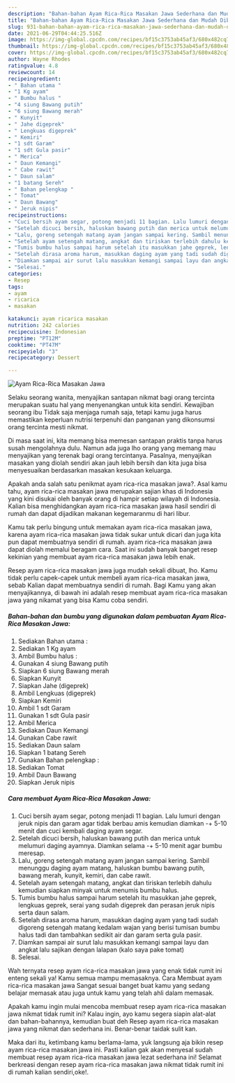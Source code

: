 ```yaml
---
description: "Bahan-bahan Ayam Rica-Rica Masakan Jawa Sederhana dan Mudah Dibuat"
title: "Bahan-bahan Ayam Rica-Rica Masakan Jawa Sederhana dan Mudah Dibuat"
slug: 931-bahan-bahan-ayam-rica-rica-masakan-jawa-sederhana-dan-mudah-dibuat
date: 2021-06-29T04:44:25.516Z
image: https://img-global.cpcdn.com/recipes/bf15c3753ab45af3/680x482cq70/ayam-rica-rica-masakan-jawa-foto-resep-utama.jpg
thumbnail: https://img-global.cpcdn.com/recipes/bf15c3753ab45af3/680x482cq70/ayam-rica-rica-masakan-jawa-foto-resep-utama.jpg
cover: https://img-global.cpcdn.com/recipes/bf15c3753ab45af3/680x482cq70/ayam-rica-rica-masakan-jawa-foto-resep-utama.jpg
author: Wayne Rhodes
ratingvalue: 4.8
reviewcount: 14
recipeingredient:
- " Bahan utama "
- "1 Kg ayam"
- " Bumbu halus "
- "4 siung Bawang putih"
- "6 siung Bawang merah"
- " Kunyit"
- " Jahe digeprek"
- " Lengkuas digeprek"
- " Kemiri"
- "1 sdt Garam"
- "1 sdt Gula pasir"
- " Merica"
- " Daun Kemangi"
- " Cabe rawit"
- " Daun salam"
- "1 batang Sereh"
- " Bahan pelengkap "
- " Tomat"
- " Daun Bawang"
- " Jeruk nipis"
recipeinstructions:
- "Cuci bersih ayam segar, potong menjadi 11 bagian. Lalu lumuri dengan jeruk nipis dan garam agar tidak berbau amis kemudian diamkan -+ 5-10 menit dan cuci kembali daging ayam segar."
- "Setelah dicuci bersih, haluskan bawang putih dan merica untuk melumuri daging ayamnya. Diamkan selama -+ 5-10 menit agar bumbu meresap."
- "Lalu, goreng setengah matang ayam jangan sampai kering. Sambil menunggu daging ayam matang, haluskan bumbu bawang putih, bawang merah, kunyit, kemiri, dan cabe rawit."
- "Setelah ayam setengah matang, angkat dan tiriskan terlebih dahulu kemudian siapkan minyak untuk menumis bumbu halus."
- "Tumis bumbu halus sampai harum setelah itu masukkan jahe geprek, lengkuas geprek, serai yang sudah digeprek dan perasan jeruk nipis serta daun salam."
- "Setelah dirasa aroma harum, masukkan daging ayam yang tadi sudah digoreng setengah matang kedalam wajan yang berisi tumisan bumbu halus tadi dan tambahkan sedikit air dan garam serta gula pasir."
- "Diamkan sampai air surut lalu masukkan kemangi sampai layu dan angkat lalu sajikan dengan lalapan (kalo saya pake tomat)"
- "Selesai."
categories:
- Resep
tags:
- ayam
- ricarica
- masakan

katakunci: ayam ricarica masakan 
nutrition: 242 calories
recipecuisine: Indonesian
preptime: "PT12M"
cooktime: "PT47M"
recipeyield: "3"
recipecategory: Dessert

---
```



![Ayam Rica-Rica Masakan Jawa](https://img-global.cpcdn.com/recipes/bf15c3753ab45af3/680x482cq70/ayam-rica-rica-masakan-jawa-foto-resep-utama.jpg)

Selaku seorang wanita, menyajikan santapan nikmat bagi orang tercinta merupakan suatu hal yang menyenangkan untuk kita sendiri. Kewajiban seorang ibu Tidak saja menjaga rumah saja, tetapi kamu juga harus memastikan keperluan nutrisi terpenuhi dan panganan yang dikonsumsi orang tercinta mesti nikmat.

Di masa  saat ini, kita memang bisa memesan santapan praktis tanpa harus susah mengolahnya dulu. Namun ada juga lho orang yang memang mau menyajikan yang terenak bagi orang tercintanya. Pasalnya, menyajikan masakan yang diolah sendiri akan jauh lebih bersih dan kita juga bisa menyesuaikan berdasarkan masakan kesukaan keluarga. 



Apakah anda salah satu penikmat ayam rica-rica masakan jawa?. Asal kamu tahu, ayam rica-rica masakan jawa merupakan sajian khas di Indonesia yang kini disukai oleh banyak orang di hampir setiap wilayah di Indonesia. Kalian bisa menghidangkan ayam rica-rica masakan jawa hasil sendiri di rumah dan dapat dijadikan makanan kegemaranmu di hari libur.

Kamu tak perlu bingung untuk memakan ayam rica-rica masakan jawa, karena ayam rica-rica masakan jawa tidak sukar untuk dicari dan juga kita pun dapat membuatnya sendiri di rumah. ayam rica-rica masakan jawa dapat diolah memalui beragam cara. Saat ini sudah banyak banget resep kekinian yang membuat ayam rica-rica masakan jawa lebih enak.

Resep ayam rica-rica masakan jawa juga mudah sekali dibuat, lho. Kamu tidak perlu capek-capek untuk membeli ayam rica-rica masakan jawa, sebab Kalian dapat membuatnya sendiri di rumah. Bagi Kamu yang akan menyajikannya, di bawah ini adalah resep membuat ayam rica-rica masakan jawa yang nikamat yang bisa Kamu coba sendiri.

<!--inarticleads1-->

##### Bahan-bahan dan bumbu yang digunakan dalam pembuatan Ayam Rica-Rica Masakan Jawa:

1. Sediakan  Bahan utama :
1. Sediakan 1 Kg ayam
1. Ambil  Bumbu halus :
1. Gunakan 4 siung Bawang putih
1. Siapkan 6 siung Bawang merah
1. Siapkan  Kunyit
1. Siapkan  Jahe (digeprek)
1. Ambil  Lengkuas (digeprek)
1. Siapkan  Kemiri
1. Ambil 1 sdt Garam
1. Gunakan 1 sdt Gula pasir
1. Ambil  Merica
1. Sediakan  Daun Kemangi
1. Gunakan  Cabe rawit
1. Sediakan  Daun salam
1. Siapkan 1 batang Sereh
1. Gunakan  Bahan pelengkap :
1. Sediakan  Tomat
1. Ambil  Daun Bawang
1. Siapkan  Jeruk nipis




<!--inarticleads2-->

##### Cara membuat Ayam Rica-Rica Masakan Jawa:

1. Cuci bersih ayam segar, potong menjadi 11 bagian. Lalu lumuri dengan jeruk nipis dan garam agar tidak berbau amis kemudian diamkan -+ 5-10 menit dan cuci kembali daging ayam segar.
1. Setelah dicuci bersih, haluskan bawang putih dan merica untuk melumuri daging ayamnya. Diamkan selama -+ 5-10 menit agar bumbu meresap.
1. Lalu, goreng setengah matang ayam jangan sampai kering. Sambil menunggu daging ayam matang, haluskan bumbu bawang putih, bawang merah, kunyit, kemiri, dan cabe rawit.
1. Setelah ayam setengah matang, angkat dan tiriskan terlebih dahulu kemudian siapkan minyak untuk menumis bumbu halus.
1. Tumis bumbu halus sampai harum setelah itu masukkan jahe geprek, lengkuas geprek, serai yang sudah digeprek dan perasan jeruk nipis serta daun salam.
1. Setelah dirasa aroma harum, masukkan daging ayam yang tadi sudah digoreng setengah matang kedalam wajan yang berisi tumisan bumbu halus tadi dan tambahkan sedikit air dan garam serta gula pasir.
1. Diamkan sampai air surut lalu masukkan kemangi sampai layu dan angkat lalu sajikan dengan lalapan (kalo saya pake tomat)
1. Selesai.




Wah ternyata resep ayam rica-rica masakan jawa yang enak tidak rumit ini enteng sekali ya! Kamu semua mampu memasaknya. Cara Membuat ayam rica-rica masakan jawa Sangat sesuai banget buat kamu yang sedang belajar memasak atau juga untuk kamu yang telah ahli dalam memasak.

Apakah kamu ingin mulai mencoba membuat resep ayam rica-rica masakan jawa nikmat tidak rumit ini? Kalau ingin, ayo kamu segera siapin alat-alat dan bahan-bahannya, kemudian buat deh Resep ayam rica-rica masakan jawa yang nikmat dan sederhana ini. Benar-benar taidak sulit kan. 

Maka dari itu, ketimbang kamu berlama-lama, yuk langsung aja bikin resep ayam rica-rica masakan jawa ini. Pasti kalian gak akan menyesal sudah membuat resep ayam rica-rica masakan jawa lezat sederhana ini! Selamat berkreasi dengan resep ayam rica-rica masakan jawa nikmat tidak rumit ini di rumah kalian sendiri,oke!.

